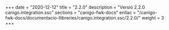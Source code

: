 +++
date        = "2020-12-12"
title       = "2.2.0"
description = "Versió 2.2.0 canigo.integration.ssc"
sections    = "canigo-fwk-docs"
enllac		= "/canigo-fwk-docs/documentacio-llibreries/canigo.integration.ssc/2.2.0/"
weight		= 3
+++
